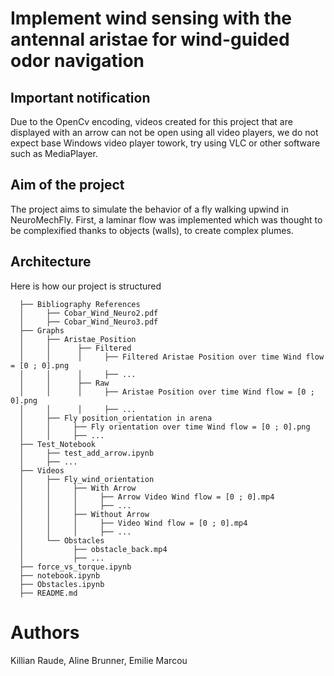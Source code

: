 # Implement wind sensing with the antennal aristae for wind-guided odor navigation

## Important notification
Due to the OpenCv encoding, videos created for this project that are displayed with an arrow can not be open using all video players, we do not expect base Windows video player towork, try using VLC or other software such as MediaPlayer.

## Aim of the project
The project aims to simulate the behavior of a fly walking upwind in NeuroMechFly. First, a laminar flow was implemented which was thought to be complexified thanks to objects (walls), to create complex plumes. 

## Architecture
Here is how our project is structured

      ├── Bibliography References
      │     ├── Cobar_Wind_Neuro2.pdf
      │     ├── Cobar_Wind_Neuro3.pdf
      ├── Graphs
      │     ├── Aristae_Position
      │     │      ├── Filtered
      │     │      │     ├── Filtered Aristae Position over time Wind flow = [0 ; 0].png
      │     │      │     ├── ... 
      │     │      ├── Raw
      │     │      │     ├── Aristae Position over time Wind flow = [0 ; 0].png
      │     │      │     ├── ...
      │     ├── Fly position_orientation in arena
      │     │     ├── Fly orientation over time Wind flow = [0 ; 0].png
      │     │     ├── ... 
      ├── Test_Notebook
      │     ├── test_add_arrow.ipynb
      │     ├── ... 
      ├── Videos
      │     ├── Fly_wind_orientation
      │     │     ├── With Arrow
      │     │     │     ├── Arrow Video Wind flow = [0 ; 0].mp4
      │     │     │     ├── ...
      │     │     ├── Without Arrow
      │     │     │     ├── Video Wind flow = [0 ; 0].mp4
      │     │     │     ├── ...
      │     └── Obstacles
      │           ├── obstacle_back.mp4
      │           ├── ...
      ├── force_vs_torque.ipynb
      ├── notebook.ipynb
      ├── Obstacles.ipynb
      ├── README.md     

# Authors
Killian Raude, Aline Brunner, Emilie Marcou
